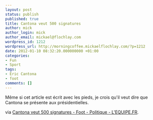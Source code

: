 ```yaml
---
layout: post
status: publish
published: true
title: Cantona veut 500 signatures
author: mick
author_login: mick
author_email: mickael@flochlay.com
wordpress_id: 1212
wordpress_url: http://morningcoffee.mickaelflochlay.com/?p=1212
date: 2012-01-10 08:32:20.000000000 +01:00
categories:
- Fun
- Sport
tags:
- Eric Cantona
- foot
comments: []
---
```

Même si cet article est écrit avec les pieds, je crois qu'il veut dire que Cantona se présente aux présidentielles.

via <a href="http://www.lequipe.fr/Football/breves2012/20120109_210349_cantona-veut-500-signatures.html">Cantona veut 500 signatures - Foot - Politique - L'EQUIPE.FR</a>.
